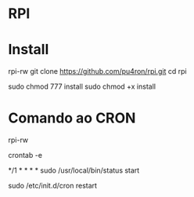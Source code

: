 # RPI

# Install

rpi-rw
git clone https://github.com/pu4ron/rpi.git
cd rpi

sudo chmod 777 install 
sudo chmod +x install 

# Comando ao CRON

rpi-rw

crontab -e

*/1 * * * *  sudo /usr/local/bin/status start

sudo /etc/init.d/cron restart
